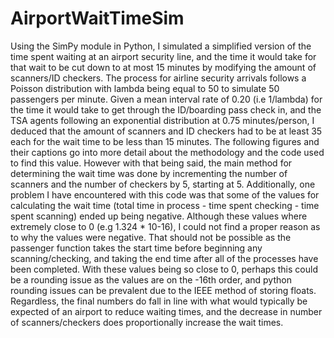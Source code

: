 # AirportWaitTimeSim
Using the SimPy module in Python, I simulated a simplified version of the time spent waiting at an airport security line, and the time it would take for that wait to be cut down to at most 15 minutes by modifying the amount of scanners/ID checkers. The process for airline security arrivals follows a Poisson distribution with lambda being equal to 50 to simulate 50 passengers per minute. Given a mean interval rate of 0.20 (i.e 1/lambda) for the time it would take to get through the ID/boarding pass check in, and the TSA agents following an exponential distribution at 0.75 minutes/person, I deduced that the amount of scanners and ID checkers had to be at least 35 each for the wait time to be less than 15 minutes. The following figures and their captions go into more detail about the methodology and the code used to find this value. However with that being said, the main method for determining the wait time was done by incrementing the number of scanners and the number of checkers by 5, starting at 5. Additionally, one problem I have encountered with this code was that some of the values for calculating the wait time (total time in process - time spent checking - time spent scanning) ended up being negative. Although these values where extremely close to 0 (e.g 1.324 * 10-16), I could not find a proper reason as to why the values were negative. That should not be possible as the passenger function takes the start time before beginning any scanning/checking, and taking the end time after all of the processes have been completed. With these values being so close to 0, perhaps this could be a rounding issue as the values are on the -16th order, and python rounding issues can be prevalent due to the IEEE method of storing floats. Regardless, the final numbers do fall in line with what would typically be expected of an airport to reduce waiting times, and the decrease in number of scanners/checkers does proportionally increase the wait times.
